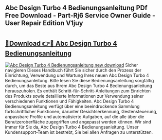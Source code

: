 ## Abc Design Turbo 4 Bedienungsanleitung PDf Free Download - Part-Rj6 Service Owner Guide - User Repair Edition V1juy

# <h2><a href="http://df3c6m.blite.top/?on=Abc+Design+Turbo+4+Bedienungsanleitung">🔗Download 👉🔴 Abc Design Turbo 4 Bedienungsanleitung</a></h2>

[![Abc Design Turbo 4 Bedienungsanleitung new download](https://i.imgur.com/lujVjoI.png)](http://df3c6m.blite.top/?on=Abc+Design+Turbo+4+Bedienungsanleitung)
Sicher navigieren Dieses Handbuch führt Sie sicher durch den Prozess der Einrichtung, Verwendung und Wartung Ihres neuen Abc Design Turbo 4 Bedienungsanleitung. Bitte lesen Sie diese Bedienungsanleitung sorgfältig durch, um das Beste aus Ihrem Abc Design Turbo 4 Bedienungsanleitung herauszuholen. Es enthält Schritt-für-Schritt-Anleitungen zum Einrichten des Produkts sowie detaillierte Informationen zur Verwendung seiner verschiedenen Funktionen und Fähigkeiten. Abc Design Turbo 4 Bedienungsanleitung verfügt über eine beeindruckende Sammlung fortschrittlicher Funktionen, darunter Gesichtserkennung, Gestensteuerung, anpassbare Profile und automatisierte Aufgaben, auf die alle über die Benutzeroberfläche zugegriffen und angepasst werden können. Wir sind immer für Sie da, Abc Design Turbo 4 Bedienungsanleitung. Unser Kundensupport-Team ist bestrebt, Sie bei allen Anfragen zu unterstützen.
